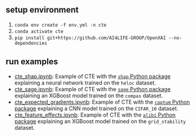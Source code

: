 ## setup environment

1. `conda env create -f env.yml -n cte`
2. `conda activate cte`
3. `pip install git+https://github.com/AI4LIFE-GROUP/OpenXAI --no-dependencies`

## run examples

- [cte_shap.ipynb](./cte_shap.ipynb): Example of CTE with the [`shap` Python package](https://github.com/shap/shap) explaining a neural network trained on the `heloc` dataset.
- [cte_sage.ipynb](./cte_sage.ipynb): Example of CTE with the [`sage` Python package](https://github.com/iancovert/sage) explaining an XGBoost model trained on the `compas` dataset.
- [cte_expected_gradients.ipynb](./cte_expected_gradients.ipynb): Example of CTE with the [`captum` Python package](https://github.com/pytorch/captum) explaining a CNN model trained on the `CIFAR_10` dataset.
- [cte_feature_effects.ipynb](./cte_feature_effects.ipynb): Example of CTE with the [`alibi` Python package](https://github.com/SeldonIO/alibi) explaining an XGBoost model trained on the `grid_stability` dataset.